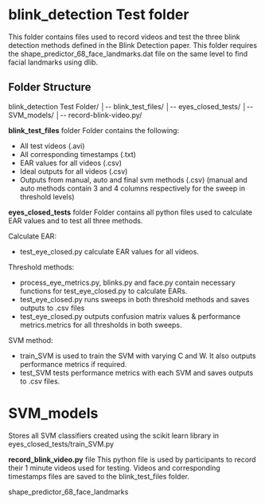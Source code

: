 # blink_detection Test folder
This folder contains files used to record videos and test the three blink detection methods defined in the Blink Detection paper.
This folder requires the shape_predictor_68_face_landmarks.dat file on the same level to find facial landmarks using dlib.

## Folder Structure
blink_detection Test Folder/
 │-- blink_test_files/ 
 │-- eyes_closed_tests/ 
 │-- SVM_models/
 │-- record-blink-video.py/

**blink_test_files** folder
Folder contains the following:
- All test videos (.avi)
- All corresponding timestamps (.txt)
- EAR values for all videos (.csv)
- Ideal outputs for all videos (.csv)
- Outputs from manual, auto and final svm methods (.csv)
(manual and auto methods contain 3 and 4 columns respectively for the sweep in threshold levels)

**eyes_closed_tests** folder
Folder contains all python files used to calculate EAR values and to test all three methods.

Calculate EAR:
- test_eye_closed.py calculate EAR values for all videos.

Threshold methods:
- process_eye_metrics.py, blinks.py and face.py contain necessary functions for test_eye_closed.py to calculate EARs.
- test_eye_closed.py runs sweeps in both threshold methods and saves outputs to .csv files 
- test_eye_closed.py outputs confusion matrix values & performance metrics.metrics for all thresholds in both sweeps.

SVM method:
- train_SVM is used to train the SVM with varying C and W. It also outputs performance metrics if required.
- test_SVM tests performance metrics with each SVM and saves outputs to .csv files.

# SVM_models
Stores all SVM classifiers created using the scikit learn library in eyes_closed_tests/train_SVM.py

**record_blink_video.py** file
This python file is used by participants to record their 1 minute videos used for testing.
Videos and corresponding timestamps files are saved to the blink_test_files folder.



shape_predictor_68_face_landmarks
